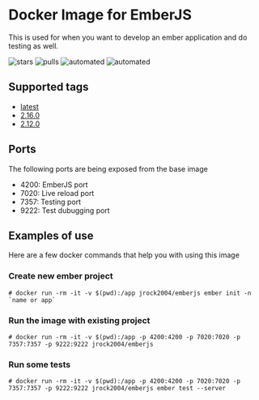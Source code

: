 # Docker Image for EmberJS

This is used for when you want to develop an ember application and do testing as well.

![stars](https://img.shields.io/docker/stars/jrock2004/emberjs.svg) ![pulls](https://img.shields.io/docker/pulls/jrock2004/emberjs.svg) ![automated](https://img.shields.io/docker/automated/jrock2004/emberjs.svg) ![automated](https://img.shields.io/docker/build/jrock2004/emberjs.svg)

## Supported tags

- [latest](https://github.com/jrock2004/docker-emberjs/blob/master/Dockerfile)
- [2.16.0](https://github.com/jrock2004/docker-emberjs/blob/2.16.0/Dockerfile)
- [2.12.0](https://github.com/jrock2004/docker-emberjs/blob/2.12.0/Dockerfile)


## Ports

The following ports are being exposed from the base image

- 4200: EmberJS port
- 7020: Live reload port
- 7357: Testing port
- 9222: Test dubugging port

## Examples of use
Here are a few docker commands that help you with using this image

### Create new ember project

```
# docker run -rm -it -v $(pwd):/app jrock2004/emberjs ember init -n `name or app`
```

### Run the image with existing project

```
# docker run -rm -it -v $(pwd):/app -p 4200:4200 -p 7020:7020 -p 7357:7357 -p 9222:9222 jrock2004/emberjs
```

### Run some tests

```
# docker run -rm -it -v $(pwd):/app -p 4200:4200 -p 7020:7020 -p 7357:7357 -p 9222:9222 jrock2004/emberjs ember test --server
```